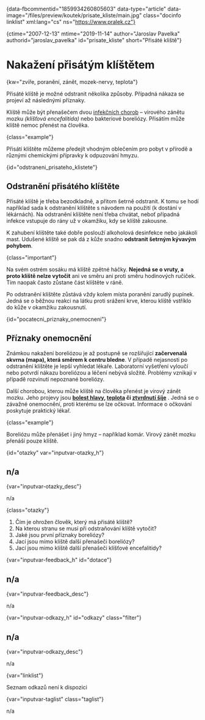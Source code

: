 
{data-fbcommentid="1859934260805603" data-type="article" data-image="/files/preview/koutek/prisate_kliste/main.jpg" class="docinfo linklist" xml:lang="cs" ns="https://www.pralek.cz"}

{ctime="2007-12-13" mtime="2019-11-14" author="Jaroslav Pavelka" authorid="jaroslav\_pavelka" id="prisate\_kliste" short="Přisáté klíště"}

# Nakažení přisátým klíštětem

<!-- generated attribute kw by user_updatekw.sh on 2020-06-26, do not edit -->

{kw="zvíře, poranění, zánět, mozek-nervy, teplota"}

Přisáté klíště je možné odstranit několika způsoby. Případná nákaza se projeví až následnými příznaky.

Klíště může být přenašečem dvou [infekčních chorob][1] – virového zánětu mozku _(klíšťová encefalitida)_ nebo bakteriové boreliózy. Přisátím může klíště nemoc přenést na člověka.

{class="example"}

Přisátí klíštěte můžeme předejít vhodným oblečením pro pobyt v přírodě a různými chemickými přípravky k odpuzování hmyzu.

{id="odstraneni\_prisateho\_klistete"}

## Odstranění přisátého klíštěte

Přisáté klíště je třeba bezodkladně, a přitom šetrně odstranit. K tomu se hodí například sada k odstranění klíštěte s návodem na použití (k dostání v lékárnách). Na odstranění klíštěte není třeba chvátat, neboť případná infekce vstupuje do rány už v okamžiku, kdy se klíště zakousne.

K zahubení klíštěte také dobře poslouží alkoholová desinfekce nebo jakákoli mast. Udušené klíště se pak dá z kůže snadno **odstranit šetrným kývavým pohybem**.

{class="important"}

Na svém ostrém sosáku má klíště zpětné háčky. **Nejedná se o vruty, a proto klíště nelze vytočit** ani ve směru ani proti směru hodinových ručiček. Tím naopak často zůstane část klíštěte v ráně.

Po odstranění klíštěte zůstává vždy kolem místa poranění zarudlý pupínek. Jedná se o běžnou reakci na látku proti srážení krve, kterou klíště vstříklo do kůže v okamžiku zakousnutí.

{id="pocatecni\_priznaky\_onemocneni"}

## Příznaky onemocnění

Známkou nakažení boreliózou je až postupně se rozšiřující **začervenalá skvrna (mapa), která směrem k centru bledne**. V případě nejasnosti po odstranění klíštěte je lepší vyhledat lékaře. Laboratorní vyšetření vyloučí nebo potvrdí nákazu boreliózou a léčení nebývá složité. Problémy vznikají v případě rozvinutí nepoznané boreliózy.

Další chorobou, kterou může klíště na člověka přenést je virový zánět mozku. Jeho projevy jsou **[bolest hlavy][2], [teplota][3] či [ztvrdnutí šíje][4]** . Jedná se o závažné onemocnění, proti kterému se lze očkovat. Informace o očkování poskytuje praktický lékař. 

{class="example"}

Boreliózu může přenášet i jiný hmyz – například komár. Virový zánět mozku přenáší pouze klíště.

{id="otazky" var="inputvar-otazky_h"}

## n/a

{var="inputvar-otazky_desc"}

n/a

{class="otazky"}

  1. Čím je ohrožen člověk, který má přisáté klíště?
  2. Na kterou stranu se musí při odstraňování klíště vytočit?
  3. Jaké jsou první příznaky boreliózy?
  4. Jací jsou mimo klíště další přenašeči boreliózy?
  5. Jací jsou mimo klíště další přenašeči klíšťové encefalitidy?

{var="inputvar-feedback_h" id="dotace"}

## n/a

{var="inputvar-feedback_desc"}

n/a

{var="inputvar-odkazy_h" id="odkazy" class="filter"}

## n/a

{var="inputvar-odkazy_desc"}

n/a

{var="linklist"}

Seznam odkazů není k dispozici

{var="inputvar-taglist" class="taglist"}

n/a

 [1]: mikroorganizmy
 [2]: bolest_hlavy_migrena
 [3]: teplota
 [4]: akutni_torticollis

